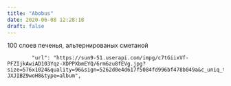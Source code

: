```yaml
---
title: "Abobus"
date: 2020-06-08 12:28:18
draft: false
---
```


100 слоев печенья, альтернированых сметаной

            "url": "https://sun9-51.userapi.com/impg/c7tGiixVf-PFZIjkAwiAD103Yqz-XDPPXbmEYQ/6rm6zu8fEVg.jpg?size=576x1024&quality=96&sign=5262d0e4d617f5084fd996bf478b049a&c_uniq_tag=xTFPHo2e1K0VA9WZiLzr4Wve8XvcAN0-JXJIBZ9woH8&type=album",
